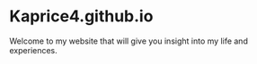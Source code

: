 # Kaprice4.github.io
Welcome to my website that will give you insight into my life and experiences.
